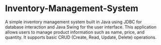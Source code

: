 # Inventory-Management-System
A simple inventory management system built in Java using JDBC for database interaction and Java Swing for the user interface. This application allows users to manage product information such as name, price, and quantity. It supports basic CRUD (Create, Read, Update, Delete) operations.
